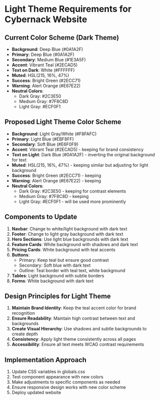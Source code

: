 # Light Theme Requirements for Cybernack Website

## Current Color Scheme (Dark Theme)
- **Background**: Deep Blue (#0A1A2F)
- **Primary**: Deep Blue (#0A1A2F)
- **Secondary**: Medium Blue (#1E3A5F)
- **Accent**: Vibrant Teal (#2ECAD5)
- **Text on Dark**: White (#FFFFFF)
- **Muted**: HSL(215, 16%, 47%)
- **Success**: Bright Green (#2ECC71)
- **Warning**: Alert Orange (#E67E22)
- **Neutral Colors**:
  - Dark Gray: #2C3E50
  - Medium Gray: #7F8C8D
  - Light Gray: #ECF0F1

## Proposed Light Theme Color Scheme
- **Background**: Light Gray/White (#F8FAFC)
- **Primary**: Light Blue (#EBF8FF)
- **Secondary**: Soft Blue (#E6F0F9)
- **Accent**: Vibrant Teal (#2ECAD5) - keeping for brand consistency
- **Text on Light**: Dark Blue (#0A1A2F) - inverting the original background for text
- **Muted**: HSL(215, 16%, 47%) - keeping similar but adjusting for light background
- **Success**: Bright Green (#2ECC71) - keeping
- **Warning**: Alert Orange (#E67E22) - keeping
- **Neutral Colors**:
  - Dark Gray: #2C3E50 - keeping for contrast elements
  - Medium Gray: #7F8C8D - keeping
  - Light Gray: #ECF0F1 - will be used more prominently

## Components to Update
1. **Navbar**: Change to white/light background with dark text
2. **Footer**: Change to light gray background with dark text
3. **Hero Sections**: Use light blue backgrounds with dark text
4. **Feature Cards**: White background with shadows and dark text
5. **Pricing Cards**: White background with teal accents
6. **Buttons**: 
   - Primary: Keep teal but ensure good contrast
   - Secondary: Soft blue with dark text
   - Outline: Teal border with teal text, white background
7. **Tables**: Light background with subtle borders
8. **Forms**: White background with dark text

## Design Principles for Light Theme
1. **Maintain Brand Identity**: Keep the teal accent color for brand recognition
2. **Ensure Readability**: Maintain high contrast between text and backgrounds
3. **Create Visual Hierarchy**: Use shadows and subtle backgrounds to create depth
4. **Consistency**: Apply light theme consistently across all pages
5. **Accessibility**: Ensure all text meets WCAG contrast requirements

## Implementation Approach
1. Update CSS variables in globals.css
2. Test component appearance with new colors
3. Make adjustments to specific components as needed
4. Ensure responsive design works with new color scheme
5. Deploy updated website
